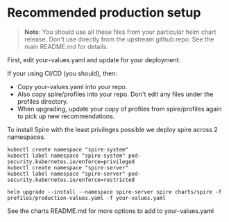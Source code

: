 # Recommended production setup

> **Note**: You should use all these files from your particular helm chart release. Don't use directly from the upstream
github repo. See the main README.md for details.

First, edit your-values.yaml and update for your deployment.

If your using CI/CD (you should), then:
 * Copy your-values.yaml into your repo.
 * Also copy spire/profiles into your repo. Don't edit any files under the profiles directory.
 * When upgrading, update your copy of profiles from spire/profiles again to pick up new recommendations.

To install Spire with the least privileges possible we deploy spire across 2 namespaces.

```shell
kubectl create namespace "spire-system"
kubectl label namespace "spire-system" pod-security.kubernetes.io/enforce=privileged
kubectl create namespace "spire-server"
kubectl label namespace "spire-server" pod-security.kubernetes.io/enforce=restricted

helm upgrade --install --namespace spire-server spire charts/spire -f profiles/production-values.yaml -f your-values.yaml
```

See the charts README.md for more options to add to your-values.yaml
